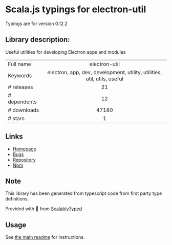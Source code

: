 
# Scala.js typings for electron-util

Typings are for version 0.12.2

## Library description:
Useful utilities for developing Electron apps and modules

|                    |                 |
| ------------------ | :-------------: |
| Full name          | electron-util |
| Keywords           | electron, app, dev, development, utility, utilities, util, utils, useful |
| # releases         | 21 |
| # dependents       | 12 |
| # downloads        | 47180 |
| # stars            | 1 |

## Links
- [Homepage](https://github.com/sindresorhus/electron-util#readme)
- [Bugs](https://github.com/sindresorhus/electron-util/issues)
- [Repository](https://github.com/sindresorhus/electron-util)
- [Npm](https://www.npmjs.com/package/electron-util)
    


## Note
This library has been generated from typescript code from first party type definitions.

Provided with :purple_heart: from [ScalablyTyped](https://github.com/oyvindberg/ScalablyTyped)

## Usage
See [the main readme](../../readme.md) for instructions.


